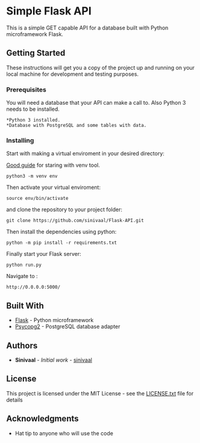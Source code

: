 # Simple Flask API

This is a simple GET capable API for a database built with Python microframework Flask.

## Getting Started

These instructions will get you a copy of the project up and running on your local machine for development and testing purposes.

### Prerequisites

You will need a database that your API can make a call to. Also Python 3 needs to be installed.

```
*Python 3 installed.
*Database with PostgreSQL and some tables with data.
```

### Installing

Start with making a virtual enviroment in your desired directory:

[Good guide](https://realpython.com/python-virtual-environments-a-primer/) for staring with venv tool.

```
python3 -m venv env
```
Then activate your virtual enviroment:
```
source env/bin/activate
```
and clone the repository to your project folder:

```
git clone https://github.com/sinivaal/Flask-API.git
```

Then install the dependencies using python:

```
python -m pip install -r requirements.txt
```

Finally start your Flask server:
```
python run.py
```

Navigate to :
```
http://0.0.0.0:5000/
```

## Built With

* [Flask](http://flask.pocoo.org/) - Python microframework
* [Psycopg2](http://initd.org/psycopg/) - PostgreSQL database adapter


## Authors

* **Sinivaal** - *Initial work* - [sinivaal](https://github.com/sinivaal)


## License

This project is licensed under the MIT License - see the [LICENSE.txt](LICENSE.txt) file for details

## Acknowledgments

* Hat tip to anyone who will use the code

